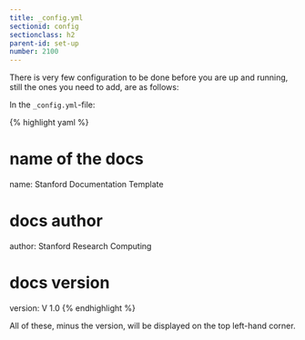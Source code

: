 ```yaml
---
title: _config.yml
sectionid: config
sectionclass: h2
parent-id: set-up
number: 2100
---
```


There is very few configuration to be done before you are up and running, still the ones you need to add, are as follows:

In the `_config.yml`-file:

{% highlight yaml %}
# name of the docs
name: Stanford Documentation Template

# docs author
author: Stanford Research Computing

# docs version
version: V 1.0
{% endhighlight %}

All of these, minus the version, will be displayed on the top left-hand corner.
